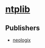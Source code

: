# [ntplib](https://pypi.org/project/ntplib)



## Publishers
- [neologix](https://pypi.org/user/neologix)


